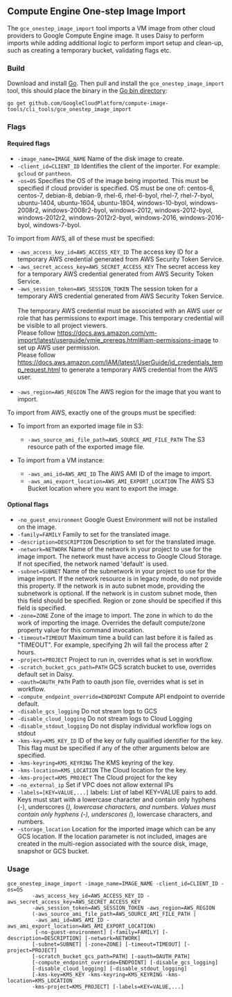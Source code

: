 ## Compute Engine One-step Image Import

The `gce_onestep_image_import` tool imports a VM image from other cloud providers to Google Compute Engine
image. It uses Daisy to perform imports while adding additional logic to perform
import setup and clean-up, such as creating a temporary bucket, validating
flags etc.  

### Build
Download and install [Go](https://golang.org/doc/install). Then pull and 
install the `gce_onestep_image_import` tool, this should place the binary in the 
[Go bin directory](https://golang.org/doc/code.html#GOPATH):

```
go get github.com/GoogleCloudPlatform/compute-image-tools/cli_tools/gce_onestep_image_import
```

### Flags

#### Required flags
+ `-image_name=IMAGE_NAME` Name of the disk image to create.
+ `-client_id=CLIENT_ID` Identifies the client of the importer. For example: `gcloud` or
  `pantheon`.
+ `-os=OS` Specifies the OS of the image being imported.
  This must be specified if cloud provider is specified.
  OS must be one of: centos-6, centos-7, debian-8, debian-9, rhel-6, rhel-6-byol, rhel-7, 
  rhel-7-byol, ubuntu-1404, ubuntu-1604, ubuntu-1804, windows-10-byol, windows-2008r2, windows-2008r2-byol,
  windows-2012, windows-2012-byol, windows-2012r2, windows-2012r2-byol, windows-2016,
  windows-2016-byol, windows-7-byol.
  
To import from AWS, all of these must be specified:
+ `-aws_access_key_id=AWS_ACCESS_KEY_ID` The access key ID for a temporary AWS
  credential generated from AWS Security Token Service.
+ `-aws_secret_access_key=AWS_SECRET_ACCESS_KEY` The secret access key for a temporary AWS
  credential generated from AWS Security Token Service.
+ `-aws_session_token=AWS_SESSION_TOKEN` The session token for a temporary AWS
  credential generated from AWS Security Token Service.<br><br>
  The temporary AWS credential must be associated with an AWS user or role
  that has permissions to export image. This temporary credential will be visible
  to all project viewers. <br>
  Please follow https://docs.aws.amazon.com/vm-import/latest/userguide/vmie_prereqs.html#iam-permissions-image to set up AWS user permission.<br>
  Please follow https://docs.aws.amazon.com/IAM/latest/UserGuide/id_credentials_temp_request.html to generate a temporary AWS credential from the AWS user.<br><br>
+ `-aws_region=AWS_REGION` The AWS region for the image that you want to import.

To import from AWS, exactly one of the groups must be specified:

+ To import from an exported image file in S3:
    + `-aws_source_ami_file_path=AWS_SOURCE_AMI_FILE_PATH` The S3 resource path of
      the exported image file.

+ To import from a VM instance:
    + `-aws_ami_id=AWS_AMI_ID` The AWS AMI ID of the image to import.
    + `-aws_ami_export_location=AWS_AMI_EXPORT_LOCATION` The AWS S3 Bucket location
      where you want to export the image.

#### Optional flags
+ `-no_guest_environment` Google Guest Environment will not be installed on the image.
+ `-family=FAMILY` Family to set for the translated image.
+ `-description=DESCRIPTION` Description to set for the translated image.
+ `-network=NETWORK` Name of the network in your project to use for the image import. The network 
  must have access to Google Cloud Storage. If not specified, the  network named 'default' is used.
+ `-subnet=SUBNET` Name of the subnetwork in your project to use for the image import. If the 
  network resource is in legacy mode, do not provide this property. If the network is in auto subnet 
  mode, providing the subnetwork is optional. If the network is in custom subnet mode, then this 
  field should be specified. Region or zone should be specified if this field is specified.
+ `-zone=ZONE` Zone of the image to import. The zone in which to do the work of
  importing the image. Overrides the default compute/zone property value for
  this command invocation.  
+ `-timeout=TIMEOUT` Maximum time a build can last before it is failed as "TIMEOUT". For example,
  specifying 2h will fail the process after 2 hours.
+ `-project=PROJECT` Project to run in, overrides what is set in workflow.
+ `-scratch_bucket_gcs_path=PATH` GCS scratch bucket to use, overrides default set in Daisy.
+ `-oauth=OAUTH_PATH` Path to oauth json file, overrides what is set in workflow.
+ `-compute_endpoint_override=ENDPOINT` Compute API endpoint to override default.
+ `-disable_gcs_logging` Do not stream logs to GCS
+ `-disable_cloud_logging` Do not stream logs to Cloud Logging
+ `-disable_stdout_logging` Do not display individual workflow logs on stdout
+ `-kms-key=KMS_KEY_ID` ID of the key or fully qualified identifier for the key. This flag
  must be specified if any of the other arguments below are specified.
+ `-kms-keyring=KMS_KEYRING` The KMS keyring of the key.
+ `-kms-location=KMS_LOCATION` The Cloud location for the key.
+ `-kms-project=KMS_PROJECT` The Cloud project for the key
+ `-no_external_ip` Set if VPC does not allow external IPs
+ `-labels=[KEY=VALUE,...]` labels: List of label KEY=VALUE pairs to add. Keys must start with a
  lowercase character and contain only hyphens (-), underscores (_), lowercase characters, and 
  numbers. Values must contain only hyphens (-), underscores (_), lowercase characters, and numbers.
+ `-storage_location` Location for the imported image which can be any GCS location. If the location
  parameter is not included, images are created in the multi-region associated with the source disk,
  image, snapshot or GCS bucket.  

### Usage

```
gce_onestep_image_import -image_name=IMAGE_NAME -client_id=CLIENT_ID -os=OS
        -aws_access_key_id=AWS_ACCESS_KEY_ID -aws_secret_access_key=AWS_SECRET_ACCESS_KEY
        -aws_session_token=AWS_SESSION_TOKEN -aws_region=AWS_REGION
        (-aws_source_ami_file_path=AWS_SOURCE_AMI_FILE_PATH |
         -aws_ami_id=AWS_AMI_ID -aws_ami_export_location=AWS_AMI_EXPORT_LOCATION)
         [-no-guest-environment] [-family=FAMILY] [-description=DESCRIPTION] [-network=NETWORK]
        [-subnet=SUBNET] [-zone=ZONE] [-timeout=TIMEOUT] [-project=PROJECT]
        [-scratch_bucket_gcs_path=PATH] [-oauth=OAUTH_PATH] 
        [-compute_endpoint_override=ENDPOINT] [-disable_gcs_logging]
        [-disable_cloud_logging] [-disable_stdout_logging]
        [-kms-key=KMS_KEY -kms-keyring=KMS_KEYRING -kms-location=KMS_LOCATION
        -kms-project=KMS_PROJECT] [-labels=KEY=VALUE,...]
```
